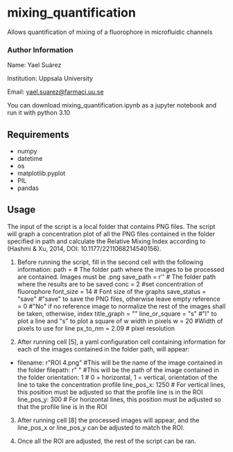 # mixing_quantification
Allows quantification of mixing of a fluorophore in microfluidic channels

### Author Information

Name: Yael Suárez

Institution: Uppsala University

Email: yael.suarez@farmaci.uu.se


You can download mixing_quantification.ipynb as a jupyter notebook and run it with python 3.10

## Requirements 

- numpy
- datetime
- os
- matplotlib.pyplot 
- PIL 
- pandas

## Usage

The input of the script is a local folder that contains PNG files. The script will graph a concentration plot of all the PNG files contained in the folder specified in path and calculate the Relative Mixing Index according to (Hashmi & Xu, 2014, DOI: 10.1177/2211068214540156). 

1. Before running the script, fill in the second cell with the following information:
    path = # The folder path where the images to be processed are contained. Images must be .png
    save_path = r'' # The folder path where the results are to be saved
    conc = 2 #set concentration of fluorophore
    font_size = 14 # Font size of the graphs
    save_status = "save" #"save" to save the PNG files, otherwise leave empty
    reference = 0 #"No" if no reference image to normalize the rest of the images shall be taken, otherwise, index
    title_graph = ""
    line_or_square = "s" #"l" to plot a line and "s" to plot a square of w width in pixels
    w = 20 #Width of pixels to use for line
    px_to_nm = 2.09 # pixel resolution


2. After running cell [5], a yaml configuration cell containing information for each of the images contained in the folder path, will appear:
  - filename: r"ROI 4.png" #This will be the name of the image contained in the folder
    filepath: r" " #This will be the path of the image contained in the folder
    orientation: 1 # 0 = horizontal, 1 = vertical, orientation of the line to take the concentration profile
    line_pos_x: 1250 # For vertical lines, this position must be adjusted so that the profile line is in the ROI
    line_pos_y: 300 # For horizontal lines, this position must be adjusted so that the profile line is in the ROI

3. After running cell [8] the processed images will appear, and the line_pos_x or line_pos_y can be adjusted to match the ROI.

4. Once all the ROI are adjusted, the rest of the script can be ran.

